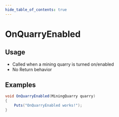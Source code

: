 ```yaml
---
hide_table_of_contents: true
---
```


# OnQuarryEnabled

## Usage

* Called when a mining quarry is turned on/enabled
* No Return behavior

## Examples

```csharp title=""
void OnQuarryEnabled(MiningQuarry quarry)
{
    Puts("OnQuarryEnabled works!");
}
```
